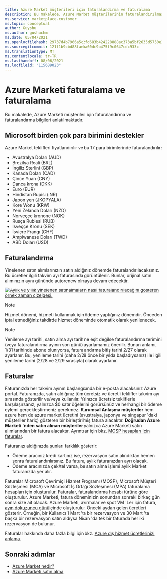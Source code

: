 ```yaml
---
title: Azure Market müşterileri için faturalandırma ve faturalama
description: Bu makalede, Azure Market müşterilerinin faturalandırılmasına ve faturalandırılmasına ilişkin genel sorular açıklanmaktadır.
ms.service: marketplace-customer
ms.topic: conceptual
author: Guyshu
ms.author: gushuchm
ms.date: 05/04/2021
ms.openlocfilehash: 29737d4b7966a5c2fd683b424228888ac373a5bf2635d5750e131f655187b522
ms.sourcegitcommit: 121f1b9cbd88faeba60dc9b475f9c0647cdc933c
ms.translationtype: MT
ms.contentlocale: tr-TR
ms.lasthandoff: 08/06/2021
ms.locfileid: "115689023"
---
```

# <a name="azure-marketplace-billing-and-invoicing"></a>Azure Marketi faturalama ve faturalama

Bu makalede, Azure Marketi müşterileri için faturalandırma ve faturalandırma bilgileri anlatılmaktadır.

## <a name="microsoft-supports-multiple-currencies"></a>Microsoft birden çok para birimini destekler

Azure Market teklifleri fiyatlandırılır ve bu 17 para birimlerinde faturalandırılır:

- Avustralya Doları (AUD)
- Brezilya Reali (BRL)
- İngiliz Sterlini (GBP)
- Kanada Doları (CAD)
- Çince Yuan (CNY)
- Danca krona (DKK)
- Euro (EUR)
- Hindistan Rupisi (ıNR)
- Japon yen (JKOPYALA)
- Kore Wonu (KRW)
- Yeni Zelanda Doları (NZD)
- Norveççe kronone (NOK)
- Rusça Rublesi (RUB)
- İsveççe Kronu (SEK)
- İsviçre Frangı (CHF)
- Ampiwanese Doları (TWD)
- ABD Doları (USD)

## <a name="billing"></a>Faturalandırma

Yinelenen satın alımlarınızın satın aldığınız dönemde faturalandırılacaksınız. Bu ücretler ilgili takvim ayı faturasında görüntülenir. Bunlar, orijinal satın alımınızın aynı gününde autorenew olmaya devam edecektir.

[![Aylık ve yıllık yinelenen satınalmaların nasıl faturalandırılacağını gösteren örnek zaman çizelgesi.](media/billing/billing-charges-recurring.png)](media/billing/billing-charges-recurring.png#lightbox)

>[!NOTE]
> Hizmet dönemi, hizmeti kullanmak için ödeme yaptığınız dönemdir. Önceden iptal etmediğiniz takdirde hizmet döneminde otomatik olarak yenilenecek.

> [!NOTE]
> Yenileme ayı tarihi, satın alma ayı tarihine eşit değilse faturalandırma terimini (veya faturalandırma ayının son günü) ayarlamamız önerilir. Bunun anlamı, 1/31 tarihinde abone olunıyorsa, faturalandırma bitiş tarihi 2/27 olarak ayarlanır. Bu, yenileme tarihi (daha 2/28 önce bir yılda başladıysanız) ile ilgili yenileme tarihi (2/28 ve 2/29 sırasıyla) olarak ayarlanır.

## <a name="invoices"></a>Faturalar

Faturanızda her takvim ayının başlangıcında bir e-posta alacaksınız Azure portal. Faturanızda, satın aldığınız tüm ücretsiz ve ücretli teklifler takvim ayı sırasında gösterilir ve/veya kullanılır. Yalnızca ücretsiz tekliflerle karşılaşırsanız, yalnızca $0 satır öğelerini görürsünüz ve herhangi bir ödeme eylemi gerçekleştirmeniz gerekmez. **Kurumsal Anlaşma müşteriler** hem azure hem de azure market ücretini (avustralya, japonya ve singapur 'daki müşteriler hariç) gösteren bir birleştirilmiş fatura alacaktır. **Doğrudan Azure Marketi 'nden satın alınan müşteriler** yalnızca Azure Marketi satın alımlarından bir fatura alacaktır. Ayrıntılar için bkz. [MOSP hesapları Için faturalar](/azure/cost-management-billing/understand/download-azure-invoice#invoices-for-mosp-billing-accounts).

Faturanızı aldığınızda şunları farklılık gösterir:

- Ödeme aracınız kredi kartınız ise, rezervasyon satın alındıktan hemen sonra faturalandırılırsınız. Bu fatura, aylık faturanızdan ayrı olacak.
- Ödeme aracınızda çek/tel varsa, bu satın alma işlemi aylık Market faturanızda yer alır.

Faturalar Microsoft Çevrimiçi Hizmet Programı (MOSP), Microsoft Müşteri Sözleşmesi (MCA) ve Microsoft İş Ortağı Sözleşmesi (MPA) faturalama hesapları için oluşturulur. Faturalar, faturalandırma hesabı türüne göre oluşturulur. Azure Marketi, fatura döneminizin sonundan sonraki birkaç gün sonra size ait olacak. Azure Marketi, ayırmalar ve spot VM 'Ler için fatura, [ayın dokuzuncu günü](/azure/cost-management-billing/understand/download-azure-invoice#invoices-for-mosp-billing-accounts)içinde oluşturulur. Önceki aydan gelen ücretleri gösterir. Örneğin, bir Kullanıcı 1 Mart 'ta bir rezervasyon ve 30 Mart 'ta başka bir rezervasyon satın aldıysa Nisan 'da tek bir faturada her iki rezervasyon de bulunur.

Faturalar hakkında daha fazla bilgi için bkz. [Azure dış hizmet ücretlerinizi anlama](/azure/cost-management-billing/understand/understand-azure-marketplace-charges).

## <a name="next-steps"></a>Sonraki adımlar

- [Azure Market nedir?](azure-marketplace-overview.md)
- [Azure Marketi satın alma](azure-purchasing-invoicing.md)
